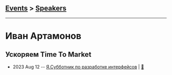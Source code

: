 ## [Events](../README.md) > [Speakers](../speakers.md)
---

# Иван Артамонов

## Ускоряем Time To Market
- 2023 Aug 12 -- [Я.Субботник по разработке интерфейсов](https://youtu.be/d67cJGl4WHU)  | [:notebook:](https://disk.yandex.ru/i/ja4CuehZ3vqdiA)  
